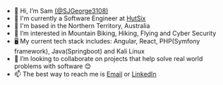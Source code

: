 - 👋 Hi, I’m Sam [(@SJGeorge3108)](https://github.com/SJGeorge3108)
- 🏢 I'm currently a Software Engineer at [HutSix](https://www.hutsix.com.au/team)
- 🦘 I'm based in the Northern Territory, Australia
- 👀 I’m interested in Mountain Biking, Hiking, Flying and Cyber Security
- 🖥️ My current tech stack includes: Angular, React, PHP(Symfony framework), Java(Springboot) and Kali Linux
- 💞️ I’m looking to collaborate on projects that help solve real world problems with software 😊
- 📫 The best way to reach me is [Email](mailto:sam@palakunnu.com) or [LinkedIn](https://www.linkedin.com/in/sjgeorge3108/)
